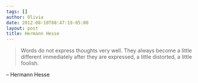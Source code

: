 ```yaml
---
tags: []
author: Olivia
date: 2012-08-10T08:47:19-05:00
layout: post
title: Hermann Hesse
---
```


> Words do not express thoughts very well. They always become a little different immediately after they are expressed, a little distorted, a little foolish.

– Hermann Hesse
